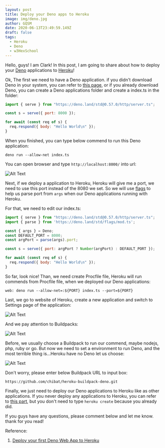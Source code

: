 ```yaml
---
layout: post
title: Deploy your Deno apps to Heroku
image: img/deno.jpg
author: GQSM
date: 2020-06-13T23:49:59.149Z
draft: false
tags: 
  - Heroku
  - Deno
  - w3HexSchool
---
```


Hello, guys! I am Clark! In this post, I am going to share about how to deploy your [Deno](https://deno.land/) applications to [Heroku](https://dashboard.heroku.com/)!

Ok, The first we need to have a Deno application. if you didn't download Deno in your system, you can refer to [this page](https://deno.land/#installation), or if you already download Deno, you can create a Deno applications folder and create a index.ts in the folder:

```javascript
import { serve } from "https://deno.land/std@0.57.0/http/server.ts";

const s = serve({ port: 8000 });

for await (const req of s) {
  req.respond({ body: "Hello World\n" });
}
```

When you finished, you can type below commend to run this Deno application:

```
deno run --allow-net index.ts
```

You can open browser and type `http://localhost:8000/` into url:

![Alt Text](https://dev-to-uploads.s3.amazonaws.com/i/pof07t84v286bn2x85py.png)

Next, if we deploy a application to Heroku, Heroku will give me a port, we need to use this port instead of the 8080 we set. So we will use [flags](https://deno.land/std/flags) to help us parse port from `args` when our Deno applications running with Heroku.

For that, we need to edit our index.ts:

```javascript
import { serve } from "https://deno.land/std@0.57.0/http/server.ts";
import { parse } from 'https://deno.land/std/flags/mod.ts';

const { args } = Deno;
const DEFAULT_PORT = 8000;
const argPort = parse(args).port;

const s = serve({ port: argPort ? Number(argPort) : DEFAULT_PORT });

for await (const req of s) {
  req.respond({ body: "Hello World\n" });
}
```

So far, look nice! Than, we need create Procfile file, Heroku will run commends from Procfile file, when we deployed our Deno applications:

```
web: deno run --allow-net=:${PORT} index.ts --port=${PORT}
```

Last, we go to website of Heroku, create a new application and switch to Settings page of the application:

![Alt Text](https://dev-to-uploads.s3.amazonaws.com/i/2qdd49ocji5o8hequh2i.png)

And we pay attention to Buildpacks:

![Alt Text](https://dev-to-uploads.s3.amazonaws.com/i/52hd93pi5iwjtns0a9qz.png)

Before, we usually choose a Buildpack to run our commend, maybe nodejs, php, ruby or go. But now we need to set a environment to run Deno, and the most terrible thing is...Heroku have no Deno let us choose:

![Alt Text](https://dev-to-uploads.s3.amazonaws.com/i/pf7ih5upbyipod9n569r.png)

Don't worry, please enter below Buildpack URL to input box:

```
https://github.com/chibat/heroku-buildpack-deno.git
```

Finally, we just need to deploy our Deno applications to Heroku like as other applications. If you never deploy any applications to Heroku, you can refer to [this part](https://devcenter.heroku.com/articles/deploying-nodejs#deploy-your-application-to-heroku), but you don't need to type `heroku create` because you already did.

If you guys have any questions, please comment below and let me know. thank for you read!

Reference:
1. [Deploy your first Deno Web App to Heroku](https://www.youtube.com/watch?v=yXH8VFLh2yA)